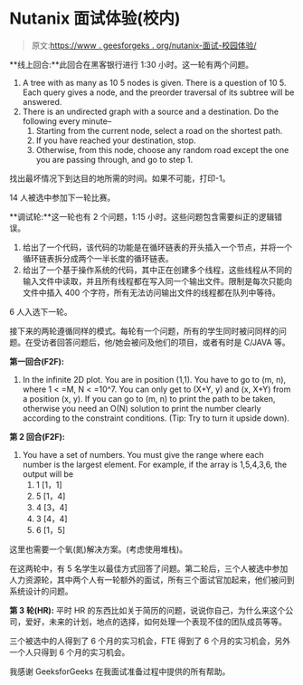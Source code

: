 # Nutanix 面试体验(校内)

> 原文:[https://www . geesforgeks . org/nutanix-面试-校园体验/](https://www.geeksforgeeks.org/nutanix-interview-experience-on-campus/)

**线上回合:**此回合在黑客银行进行 1:30 小时。这一轮有两个问题。

1.  A tree with as many as 10 5 nodes is given. There is a question of 10 5\. Each query gives a node, and the preorder traversal of its subtree will be answered.
2.  There is an undirected graph with a source and a destination. Do the following every minute–
    1.  Starting from the current node, select a road on the shortest path.
    2.  If you have reached your destination, stop.
    3.  Otherwise, from this node, choose any random road except the one you are passing through, and go to step 1.

找出最坏情况下到达目的地所需的时间。如果不可能，打印-1。

14 人被选中参加下一轮比赛。

**调试轮:**这一轮也有 2 个问题，1:15 小时。这些问题包含需要纠正的逻辑错误。

1.  给出了一个代码，该代码的功能是在循环链表的开头插入一个节点，并将一个循环链表拆分成两个一半长度的循环链表。
2.  给出了一个基于操作系统的代码，其中正在创建多个线程，这些线程从不同的输入文件中读取，并且所有线程都在写入同一个输出文件。限制是每次只能向文件中插入 400 个字符，所有无法访问输出文件的线程都在队列中等待。

6 人入选下一轮。

接下来的两轮遵循同样的模式。每轮有一个问题，所有的学生同时被问同样的问题。在受访者回答问题后，他/她会被问及他们的项目，或者有时是 C/JAVA 等。

**第一回合(F2F):**

1.  In the infinite 2D plot. You are in position (1,1). You have to go to (m, n), where 1 < =M, N < =10^7\. You can only get to (X+Y, y) and (x, X+Y) from a position (x, y). If you can go to (m, n) to print the path to be taken, otherwise you need an O(N) solution to print the number clearly according to the constraint conditions. (Tip: Try to turn it upside down).

**第 2 回合(F2F):**

1.  You have a set of numbers. You must give the range where each number is the largest element. For example, if the array is 1,5,4,3,6, the output will be
    1.  1 [1，1]
    2.  5 [1，4]
    3.  4 [3，4]
    4.  3 [4，4]
    5.  6 [1，5]

这里也需要一个氧(氮)解决方案。(考虑使用堆栈)。

在这两轮中，有 5 名学生以最佳方式回答了问题。第二轮后，三个人被选中参加人力资源轮，其中两个人有一轮额外的面试，所有三个面试官加起来，他们被问到系统设计的问题。

**第 3 轮(HR):** 平时 HR 的东西比如关于简历的问题，说说你自己，为什么来这个公司，爱好，未来的计划，地点的选择，如何处理一个表现不佳的团队成员等等。

三个被选中的人得到了 6 个月的实习机会，FTE 得到了 6 个月的实习机会，另外一个人只得到 6 个月的实习机会。

我感谢 GeeksforGeeks 在我面试准备过程中提供的所有帮助。